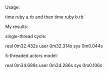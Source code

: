 Usage:

time ruby a.rb
and then
time ruby b.rb

My results:

single-thread cycle:

real    0m32.432s
user    0m32.314s
sys     0m0.044s

5-threaded actors model:

real    0m34.699s
user    0m34.286s
sys     0m0.106s

